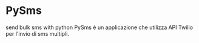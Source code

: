 # PySms
send bulk sms with python
PySms è un applicazione che utilizza API Twilio per l'invio di sms multipli.
